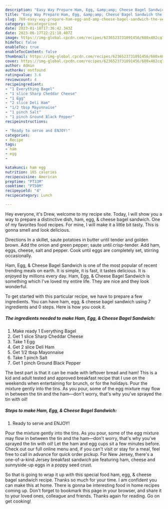 ```yaml
---
description: "Easy Way Prepare Ham, Egg, &amp;amp; Cheese Bagel Sandwich the Very Delicious}"
title: "Easy Way Prepare Ham, Egg, &amp;amp; Cheese Bagel Sandwich the Very Delicious}"
slug: 769-easy-way-prepare-ham-egg-and-amp-cheese-bagel-sandwich-the-very-delicious
category: Uncategorized
date: 2023-01-18T17:36:42.343Z
date: 2023-06-17T22:21:18.407Z
image: https://img-global.cpcdn.com/recipes/6236523731091456/680x482cq70/ham-egg-cheese-bagel-sandwich-recipe-main-photo.jpg
hideToc: false
enableToc: true
enableTocContent: false
thumbnail: https://img-global.cpcdn.com/recipes/6236523731091456/680x482cq70/ham-egg-cheese-bagel-sandwich-recipe-main-photo.jpg
cover: https://img-global.cpcdn.com/recipes/6236523731091456/680x482cq70/ham-egg-cheese-bagel-sandwich-recipe-main-photo.jpg
author: Admin
authorAv: notfound
ratingvalue: 3.6
reviewcount: 4
recipeingredient:
- "1 Everything Bagel"
- "1 slice Sharp Cheddar Cheese"
- "1 Egg"
- "2 slice Deli Ham"
- "1/2 tbsp Mayonnaise"
- "1 pinch Salt"
- "1 pinch Ground Black Pepper"
recipeinstructions:

- "Ready to serve and ENJOY!"
categories:
- Recipe
tags:
- ham
- egg
- 

katakunci: ham egg  
nutrition: 165 calories
recipecuisine: American
preptime: "PT33M"
cooktime: "PT50M"
recipeyield: "4"
recipecategory: Lunch

---
```



Hey everyone, it's Drew, welcome to my recipe site. Today, I will show you a way to prepare a distinctive dish, ham, egg, &amp; cheese bagel sandwich. One of my favorites food recipes. For mine, I will make it a little bit tasty. This is gonna smell and look delicious.

Directions In a skillet, saute potatoes in butter until tender and golden brown. Add the onion and green pepper; saute until crisp-tender. Add ham, eggs, cheese, salt and pepper. Cook until eggs are completely set, stirring occasionally.

Ham, Egg, &amp; Cheese Bagel Sandwich is one of the most popular of recent trending meals on earth. It is simple, it is fast, it tastes delicious. It is enjoyed by millions every day. Ham, Egg, &amp; Cheese Bagel Sandwich is something which I've loved my entire life. They are nice and they look wonderful.


To get started with this particular recipe, we have to prepare a few ingredients. You can have ham, egg, &amp; cheese bagel sandwich using 7 ingredients and 0 steps. Here is how you cook it.

<!--inarticleads1-->

##### The ingredients needed to make Ham, Egg, &amp; Cheese Bagel Sandwich:

1. Make ready 1 Everything Bagel
1. Get 1 slice Sharp Cheddar Cheese
1. Take 1 Egg
1. Get 2 slice Deli Ham
1. Get 1/2 tbsp Mayonnaise
1. Take 1 pinch Salt
1. Get 1 pinch Ground Black Pepper


The best part is that it can be made with leftover bread and ham! This is a kid and adult tested and approved breakfast recipe that I use on the weekends when entertaining for brunch, or for the holidays. Pour the mixture gently into the tins. As you pour, some of the egg mixture may flow in between the tin and the ham—don&#39;t worry, that&#39;s why you&#39;ve sprayed the tin with oil! 

<!--inarticleads2-->

##### Steps to make Ham, Egg, &amp; Cheese Bagel Sandwich:


1. Ready to serve and ENJOY!

Pour the mixture gently into the tins. As you pour, some of the egg mixture may flow in between the tin and the ham—don&#39;t worry, that&#39;s why you&#39;ve sprayed the tin with oil! Let the ham and egg cups sit a few minutes before. Check out our full online menu and, if you can&#39;t visit or stay for a meal, feel free to call in advance for quick order pickup. For New Jersey, there&#39;s a one-of-a-kind Jersey breakfast sandwich pie featuring ham, cheese and sunnyside-up eggs in a poppy seed crust. 

So that is going to wrap it up with this special food ham, egg, &amp; cheese bagel sandwich recipe. Thanks so much for your time. I am confident you can make this at home. There is gonna be interesting food in home recipes coming up. Don't forget to bookmark this page in your browser, and share it to your loved ones, colleague and friends. Thanks again for reading. Go on get cooking!
